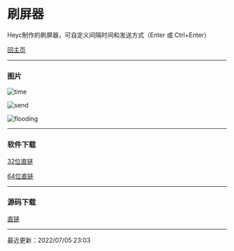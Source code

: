 # 刷屏器

Heyc制作的刷屏器，可自定义间隔时间和发送方式（Enter 或 Ctrl+Enter）

[回主页](https://hyc1230.github.io)

---
### 图片

![time](https://user-images.githubusercontent.com/107044023/177356503-0e2889c5-c599-4d24-8220-2d4a594bfc65.png)

![send](https://user-images.githubusercontent.com/107044023/177356615-825ce43f-77f5-4f5b-b46f-0503c1258dea.png)

![flooding](https://user-images.githubusercontent.com/107044023/177356927-9664deb1-6737-4a5c-ad52-56f50a8f79b8.png)

---
### 软件下载

[32位直链](https://github.com/hyc1230/screen-flooder/raw/main/screen-flooder-32bit.exe)

[64位直链](https://github.com/hyc1230/screen-flooder/raw/main/screen-flooder-64bit.exe)

---
### 源码下载

[直链](https://github.com/hyc1230/screen-flooder/raw/main/program.cpp)

---
最近更新：2022/07/05 23:03
